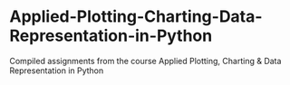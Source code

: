 # Applied-Plotting-Charting-Data-Representation-in-Python
Compiled assignments from the course Applied Plotting, Charting &amp; Data Representation in Python
